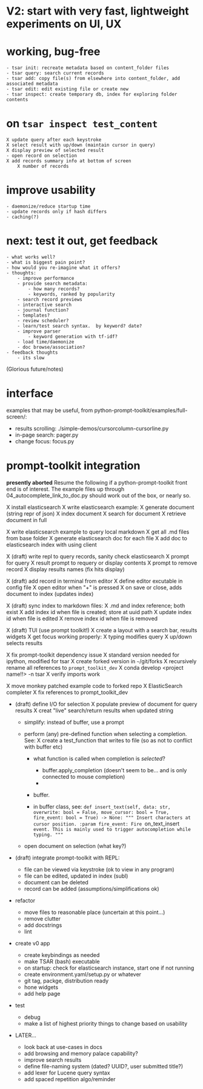 # V2: start with very fast, lightweight experiments on UI, UX

# working, bug-free
    - tsar init: recreate metadata based on content_folder files
    - tsar query: search current records
    - tsar add: copy file(s) from elsewhere into content_folder, add associated metadata
    - tsar edit: edit existing file or create new
    - tsar inspect: create temporary db, index for exploring folder contents

# on `tsar inspect test_content`
    X update query after each keystroke
    X select result with up/down (maintain cursor in query)
    X display preview of selected result
    - open record on selection
    X add records summary info at bottom of screen
        X number of records

# improve usability
    - daemonize/reduce startup time
    - update records only if hash differs
    - caching(?)

# next: test it out, get feedback
    - what works well?
    - what is biggest pain point?
    - how would you re-imagine what it offers?
    - thoughts:
        - improve performance
        - provide search metadata:
            - how many records?
            - keywords, ranked by popularity
        - search record previews
        - interactive search
        - journal function?
        - templates?
        - review scheduler?
        - learn/test search syntax.  by keyword? date?
        - improve parser
            - keyword generation with tf-idf?
        - load time/daemonize
        - doc browse/association?
    - feedback thoughts
        - its slow


(Glorious future/notes)

# interface
examples that may be useful, from python-prompt-toolkit/examples/full-screen/:
- results scrolling: ./simple-demos/cursorcolumn-cursorline.py
- in-page search: pager.py
- change focus: focus.py


# prompt-toolkit integration
**presently aborted** Resume the following if a python-prompt-toolkit front end is of interest.
The example files up through 04_autocomplete_link_to_doc.py should work out of the box, or nearly so.

X install elasticsearch
X write elasticsearch example:
    X generate document (string repr of json)
    X index document
    X search for document
    X retrieve document in full

X write elasticsearch example to query local markdown
    X get all .md files from base folder
    X generate elasticsearch doc for each file
    X add doc to elasticsearch index with using client

X (draft) write repl to query records, sanity check elasticsearch
    X prompt for query
    X result prompt to requery or display contents
    X prompt to remove record
    X display results names (fix hits display)

X (draft) add record in terminal from editor
    X define editor excutable in config file
    X open editor when "+" is pressed
    X on save or close, adds document to index (updates index)

X (draft) sync index to markdown files:
    X .md and index reference; both exist
    X add index id when file is created; store at uuid path
    X update index id when file is edited
    X remove index id when file is removed

X (draft) TUI (use prompt toolkit!)
    X create a layout with a search bar, results widgets
    X get focus working properly:
        X typing modifies query
        X up/down selects results

X fix prompt-toolkit dependency issue
    X standard version needed for ipython, modified for tsar
    X create forked version in `~`/git/forks
    X recursively rename all references to `prompt_toolkit_dev`
    X conda develop <project name!!> -n tsar
    X verify imports work

X move monkey patched example code to forked repo
    X ElasticSearch completer
    X fix references to prompt_toolkit_dev

- (draft) define I/O for selection
    X populate preview of document for query results
    X creat "live" search/return results when updated string
    - simplify: instead of buffer, use a prompt


    - perform (any) pre-defined function when selecting a completion.  See:
        X create a test_function that writes to file (so as not to conflict with buffer etc)
        - what function is called when completion is *selected*?
            - buffer.apply_completion (doesn't seem to be... and is only connected to mouse completion)
            -
        - buffer.

        - in buffer class, see:
               `def insert_text(self, data: str, overwrite: bool = False,
                        move_cursor: bool = True, fire_event: bool = True) -> None:
            """
            Insert characters at cursor position.
            :param fire_event: Fire `on_text_insert` event. This is mainly used to
                trigger autocompletion while typing.
            """`
    - open document on selection (what key?)

- (draft) integrate prompt-toolkit with REPL:
    - file can be viewed via keystroke (ok to view in any program)
    - file can be edited, updated in index (subl)
    - document can be deleted
    - record can be added (assumptions/simplifications ok)

- refactor
    - move files to reasonable place (uncertain at this point...)
    - remove clutter
    - add docstrings
    - lint

- create v0 app
    - create keybindings as needed
    - make TSAR (bash) executable
    - on startup: check for elasticsearch instance, start one if not running
    - create environment.yaml/setup.py or whatever
    - git tag, packge, distribution ready
    - hone widgets
    - add help page

- test
    - debug
    - make a list of highest priority things to change based on usability

- LATER...
    - look back at use-cases in docs
    - add browsing and memory palace capability?
    - improve search results
    - define file-naming system (dated? UUID?, user submitted title?)
    - add lexer for Lucene query syntax
    - add spaced repetition algo/reminder


